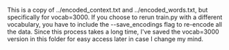 This is a copy of ../encoded_context.txt and ../encoded_words.txt, but specifically for vocab=3000. If you choose to rerun train.py with a different vocabulary, you have to include the --save_encodings flag to re-encode all the data. Since this process takes a long time, I've saved the vocab=3000 version in this folder for easy access later in case I change my mind. 
